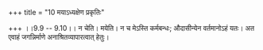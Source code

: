 +++
title = "10 मयाऽध्यक्षेण प्रकृतिः"

+++
।।9.9 -- 9.10।। न चेति। मयेति। न च मेऽस्ति कर्मबन्धः; औदासीन्येन वर्तमानोऽहं यतः। अत एवाहं जगन्निर्माणे अनाश्रितव्यापारत्वात् हेतुः।
